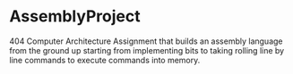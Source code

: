 # AssemblyProject
404 Computer Architecture Assignment that builds an assembly language from the ground up starting from implementing bits to taking rolling line by line commands to execute commands into memory.

